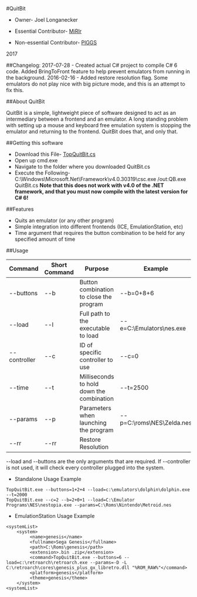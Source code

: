#QuitBit

* Owner- Joel Longanecker

* Essential Contributor- [MiRIr](https://github.com/MiRIr)
* Non-essential Contributor- [PlGGS](https://github.com/PlGGS)

2017

##Changelog:
2017-07-28 - Created actual C# project to compile C# 6 code. Added BringToFront feature to help prevent emulators from running in the background.
2016-02-16 - Added restore resolution flag. Some emulators do not play nice with big picture mode, and this is an attempt to fix this.

##About QuitBit

QuitBit is a simple, lightweight piece of software designed to act as an intermediary between a frontend and an emulator.
A long standing problem with setting up a mouse and keyboard free emulation system is stopping the emulator and returning to the frontend. QuitBit does that, and only that.

##Getting this software

* Download this File- [TopQuitBit.cs](https://github.com/PlGGS/quitbit/edit/master/TopQuitBit.cs)
* Open up cmd.exe
* Navigate to the folder where you downloaded QuitBit.cs
* Execute the Following- C:\Windows\Microsoft.Net\Framework\v4.0.30319\csc.exe /out:QB.exe QuitBit.cs
**Note that this does not work with v4.0 of the .NET framework, and that you must now compile with the latest version for C# 6!**

##Features

* Quits an emulator (or any other program)
* Simple integration into different frontends (ICE, EmulationStation, etc)
* Time argument that requires the button combination to be held for any specified amount of time

##Usage

Command     |Short Command|Purpose                                  |Example 
------------|-------------|-----------------------------------------|-------
--buttons   |--b          |Button combination to close the program  |--b=0+8+6
--load      |--l          |Full path to the executable to load      |--e=C:\Emulators\nes.exe
--controller|--c          |ID of specific controller to use         |--c=0
--time      |--t          |Milliseconds to hold down the combination|--t=2500
--params    |--p          |Parameters when launching the program    |--p=C:\roms\NES\Zelda.nes
--rr        |--rr         |Restore Resolution                       |

--load and --buttons are the only arguments that are required. If --controller is not used, it will check every controller plugged into the system.


* Standalone Usage Example
```
TopQuitBit.exe --buttons=1+2+4 --load=c:\emulators\dolphin\dolphin.exe --t=2000
TopQuitBit.exe --c=2 --b=2+0+1 --load=C:\Emulator Programs\NES\nestopia.exe --params=C:\Roms\Nintendo\Metroid.nes
```

* EmulationStation Usage Example

```
<systemList>
    <system>
         <name>genesis</name>
         <fullname>Sega Genesis</fullname>
         <path>C:\Roms\genesis</path>
         <extension>.bin .zip</extension>
         <command>TopQuitBit.exe --buttons=6 --load=c:\retroarch\retroarch.exe --params=-D -L C:\retroarch\cores\genesis_plus_gx_libretro.dll "%ROM_RAW%"</command>
         <platform>genesis</platform>
         <theme>genesis</theme>
    </system>
<systemList>
```
